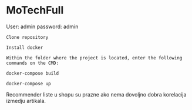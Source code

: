# MoTechFull

User: admin 
password: admin



    Clone repository

    Install docker

    Within the folder where the project is located, enter the following commands on the CMD:

    docker-compose build

    docker-compose up


Recommender liste u shopu su prazne ako nema dovoljno dobra korelacija izmedju artikala.
